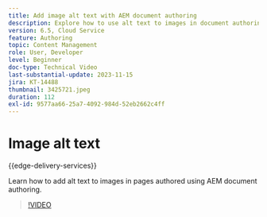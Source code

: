 ```yaml
---
title: Add image alt text with AEM document authoring
description: Explore how to use alt text to images in document authoring.
version: 6.5, Cloud Service
feature: Authoring
topic: Content Management
role: User, Developer
level: Beginner
doc-type: Technical Video
last-substantial-update: 2023-11-15
jira: KT-14488
thumbnail: 3425721.jpeg
duration: 112
exl-id: 9577aa66-25a7-4092-984d-52eb2662c4ff
---
```

# Image alt text

{{edge-delivery-services}}

Learn how to add alt text to images in pages authored using AEM document authoring.

>[!VIDEO](https://video.tv.adobe.com/v/3425721/?learn=on)
